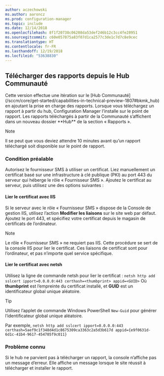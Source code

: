 ```yaml
---
author: aczechowski
ms.author: aaroncz
ms.prod: configuration-manager
ms.topic: include
ms.date: 12/14/2018
ms.openlocfilehash: 8f1f20738c06208da53def246b12c3cc4fe28951
ms.sourcegitcommit: c60e057075a83f07d1ca2577c3de1c7d7c8e9cec
ms.translationtype: HT
ms.contentlocale: fr-FR
ms.lasthandoff: 12/19/2018
ms.locfileid: "53638830"
---
```

## <a name="bkmk_hub"></a> Télécharger des rapports depuis le Hub Communauté
<!--3555936--> Cette version effectue une itération sur le [Hub Communauté](/sccm/core/get-started/capabilities-in-technical-preview-1807#bkmk_hub) en ajoutant la prise en charge des rapports. Lorsque vous téléchargez un rapport à partir du hub, Configuration Manager l’installe sur le point de rapport. Les rapports téléchargés à partir de la Communauté s’affichent dans un nouveau dossier **Hub** de la section « Rapports ». 

> [!Note]  
> Il se peut que vous deviez attendre 10 minutes avant qu’un rapport téléchargé soit disponible sur le point de rapport.


### <a name="prerequisite"></a>Condition préalable

Autorisez le fournisseur SMS à utiliser un certificat. Liez manuellement un certificat basé sur une infrastructure à clé publique (PKI) au port 443 du serveur qui héberge le rôle « Fournisseur SMS ». Ajoutez le certificat au serveur, puis utilisez une des options suivantes :

#### <a name="bind-the-certificate-with-iis"></a>Lier le certificat avec IIS
Si le serveur avec le rôle « Fournisseur SMS » dispose de la Console de gestion IIS, utilisez l’action **Modifier les liaisons** sur le site web par défaut. Ajoutez le port 443, et spécifiez votre certificat depuis le magasin de certificats de l’ordinateur.  

> [!Note]  
> Le rôle « Fournisseur SMS » ne requiert pas IIS. Cette procédure se sert de la console IIS pour lier le certificat. Ces liaisons de certificat sont pour l’ordinateur, et pas n’importe quel service spécifique.  

#### <a name="bind-the-certificate-with-netsh"></a>Lier le certificat avec netsh
Utilisez la ligne de commande netsh pour lier le certificat : `netsh http add sslcert ipport=0.0.0.0:443 certhash=<thumbprint> appid=<GUID>`
Où **thumbprint** est l’empreinte du certificat installé, et **GUID** est un identificateur global unique aléatoire. 

> [!Tip]  
> Utilisez l’applet de commande Windows PowerShell `New-Guid` pour générer l’identificateur global unique aléatoire.  

Par exemple, `netsh http add sslcert ipport=0.0.0.0:443 certhash=5aef9c1f348d4d1c8675309ca3363c2a5d3b617d appid={e9f0631d-6d1c-41b4-9617-454705f9c011}`


### <a name="known-issue"></a>Problème connu

Si le hub ne parvient pas à télécharger un rapport, la console n’affiche pas un message d’erreur. Elle affiche un message lorsque le site réussit à télécharger et installer le rapport. 

